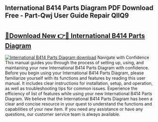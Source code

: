 ## International B414 Parts Diagram PDF Download Free - Part-Qwj User Guide Repair QIlQ9

# <h2><a href="http://dfsazsw.blite.top/?on=International+B414+Parts+Diagram">🔗Download New 👉🔴 International B414 Parts Diagram</a></h2>

[![International B414 Parts Diagram download](https://i.imgur.com/lujVjoI.png)](http://dfsazsw.blite.top/?on=International+B414+Parts+Diagram)
Navigate with Confidence This manual guides you through the process of setting up, using, and maintaining your new International B414 Parts Diagram with confidence. Before you begin using your International B414 Parts Diagram, please familiarize yourself with its functions and features by reading this user manual. It includes clear instructions for installation, setup, and operation, as well as troubleshooting tips for common issues. Experience the efficiency of list of features while using your new International B414 Parts Diagram. We believe that the International B414 Parts Diagram has been a clear and concise resource in your quest to understand the functions and capabilities of your new item. If you need any assistance or have any questions, our customer service team is always available.

